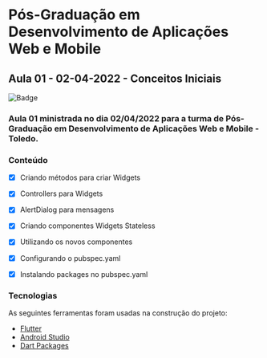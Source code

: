 # Pós-Graduação em Desenvolvimento de Aplicações Web e Mobile
## Aula 01 - 02-04-2022 - Conceitos Iniciais

![Badge](https://img.shields.io/badge/Marcos%20Dias%20Vendramini-Flutter-blue)

### Aula 01 ministrada no dia 02/04/2022 para a turma de Pós-Graduação em Desenvolvimento de Aplicações Web e Mobile - Toledo.

### Conteúdo

- [x] Criando métodos para criar Widgets
- [x] Controllers para Widgets
- [x] AlertDialog para mensagens
- [x] Criando componentes Widgets Stateless
- [x] Utilizando os novos componentes
- [x] Configurando o pubspec.yaml
- [x] Instalando packages no pubspec.yaml


### Tecnologias

As seguintes ferramentas foram usadas na construção do projeto:

- [Flutter](https://flutter.dev/)
- [Android Studio](https://developer.android.com/studio)
- [Dart Packages](https://pub.dev/)
